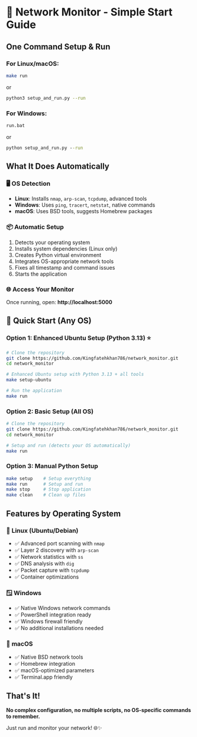 # 🚀 Network Monitor - Simple Start Guide

## One Command Setup & Run

### For Linux/macOS:
```bash
make run
```
or
```bash
python3 setup_and_run.py --run
```

### For Windows:
```cmd
run.bat
```
or
```cmd
python setup_and_run.py --run
```

## What It Does Automatically

### 🖥️ **OS Detection**
- **Linux**: Installs `nmap`, `arp-scan`, `tcpdump`, advanced tools
- **Windows**: Uses `ping`, `tracert`, `netstat`, native commands  
- **macOS**: Uses BSD tools, suggests Homebrew packages

### 📦 **Automatic Setup**
1. Detects your operating system
2. Installs system dependencies (Linux only)
3. Creates Python virtual environment
5. Integrates OS-appropriate network tools
6. Fixes all timestamp and command issues
7. Starts the application

### 🌐 **Access Your Monitor**
Once running, open: **http://localhost:5000**

## 🚀 Quick Start (Any OS)

### Option 1: Enhanced Ubuntu Setup (Python 3.13) ⭐
```bash
# Clone the repository
git clone https://github.com/Kingfatehkhan786/network_monitor.git
cd network_monitor

# Enhanced Ubuntu setup with Python 3.13 + all tools
make setup-ubuntu

# Run the application
make run
```

### Option 2: Basic Setup (All OS)
```bash
# Clone the repository
git clone https://github.com/Kingfatehkhan786/network_monitor.git
cd network_monitor

# Setup and run (detects your OS automatically)
make run
```

### Option 3: Manual Python Setup 
```bash
make setup    # Setup everything  
make run      # Setup and run
make stop     # Stop application
make clean    # Clean up files
```

## Features by Operating System

### 🐧 **Linux (Ubuntu/Debian)**
- ✅ Advanced port scanning with `nmap`
- ✅ Layer 2 discovery with `arp-scan`  
- ✅ Network statistics with `ss`
- ✅ DNS analysis with `dig`
- ✅ Packet capture with `tcpdump`
- ✅ Container optimizations

### 🪟 **Windows**
- ✅ Native Windows network commands
- ✅ PowerShell integration ready
- ✅ Windows firewall friendly
- ✅ No additional installations needed

### 🍎 **macOS**
- ✅ Native BSD network tools
- ✅ Homebrew integration
- ✅ macOS-optimized parameters
- ✅ Terminal.app friendly

## That's It! 

**No complex configuration, no multiple scripts, no OS-specific commands to remember.**

Just run and monitor your network! 🌐✨
